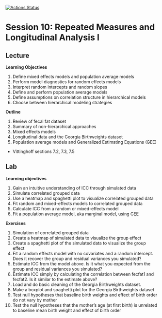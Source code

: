 <!-- badges: start -->
[![Actions Status](https://github.com/waldronbios2/session9/workflows/build/badge.svg)](https://github.com/waldronbios2/templatesession/actions)
<!-- badges: end -->

# Session 10: Repeated Measures and Longitudinal Analysis I

## Lecture

**Learning Objectives**

1. Define mixed effects models and population average models
2. Perform model diagnostics for random effects models
3. Interpret random intercepts and random slopes
4. Define and perform population average models
5. Define assumptions on correlation structure in hierarchical models
5. Choose between hierarchical modeling strategies

**Outline**

1. Review of fecal fat dataset
2. Summary of non-hierarchical approaches
2. Mixed effects models
3. Longitudinal data and the Georgia Birthweights dataset
4. Population average models and Generalized Estimating Equations (GEE)

* Vittinghoff sections 7.2, 7.3, 7.5

## Lab

**Learning objectives**

1. Gain an intuitive understanding of ICC through simulated data
2. Simulate correlated grouped data
3. Use a heatmap and spaghetti plot to visualize correlated grouped data
4. Fit random and mixed-effects models to correlated grouped data
5. Calculate ICC from a random or mixed-effects model
6. Fit a population average model, aka marginal model, using GEE

**Exercises**

1. Simulation of correlated grouped data
2. Create a heatmap of simulated data to visualize the group effect
3. Create a spaghetti plot of the simulated data to visualize the group effect
4. Fit a random effects model with no covariates and a random intercept. Does it recover the group and residual variances you simulated?
5. Estimate ICC from the model above. Is it what you expected from the group and residual variances you simulated?
6. Estimate ICC simply by calculating the correlation between fecfat1 and fecfat2. Is it similar to the estimate above?
7. Load and do basic cleaning of the Georgia Birthweights dataset.
8. Make a boxplot and spaghetti plot for the Georgia Birthweights dataset
9. Test null hypotheses that baseline birth weights and effect of birth order do not vary by mother
10. Test the null hypotheses that the mother’s age (at first birth) is unrelated to baseline mean birth weight and effect of birth order
